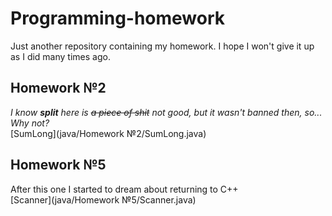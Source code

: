 # Programming-homework

Just another repository containing my homework.
I hope I won't give it up as I did many times ago.

## Homework №2
<i>I know <strong>split</strong> here is <s>a piece of shit</s> not good, but it wasn't banned then, so...<br>
Why not?</i><br>
[SumLong](java/Homework №2/SumLong.java)

## Homework №5
After this one I started to dream about returning to C++<br>
[Scanner](java/Homework №5/Scanner.java)
